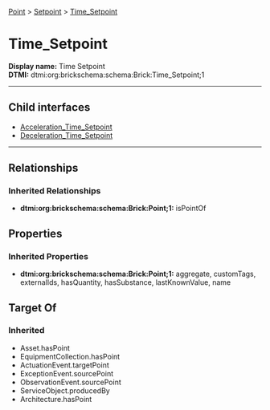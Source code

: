 [Point](../../Point.md) > [Setpoint](../Setpoint.md) > [Time_Setpoint](.)
# Time_Setpoint

**Display name:** Time Setpoint<br />
**DTMI:** dtmi:org:brickschema:schema:Brick:Time_Setpoint;1

---


## Child interfaces
* [Acceleration_Time_Setpoint](Acceleration_Time_Setpoint.md)
* [Deceleration_Time_Setpoint](Deceleration_Time_Setpoint.md)

---
## Relationships
### Inherited Relationships
* **dtmi:org:brickschema:schema:Brick:Point;1:** isPointOf
## Properties
### Inherited Properties
* **dtmi:org:brickschema:schema:Brick:Point;1:** aggregate, customTags, externalIds, hasQuantity, hasSubstance, lastKnownValue, name
## Target Of
### Inherited
* Asset.hasPoint
* EquipmentCollection.hasPoint
* ActuationEvent.targetPoint
* ExceptionEvent.sourcePoint
* ObservationEvent.sourcePoint
* ServiceObject.producedBy
* Architecture.hasPoint
